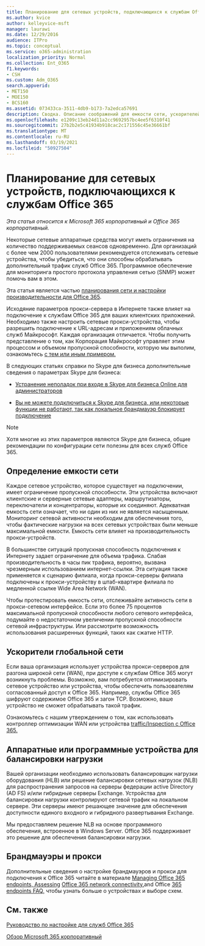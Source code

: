```yaml
---
title: Планирование для сетевых устройств, подключающихся к службам Office 365
ms.author: kvice
author: kelleyvice-msft
manager: laurawi
ms.date: 12/29/2016
audience: ITPro
ms.topic: conceptual
ms.service: o365-administration
localization_priority: Normal
ms.collection: Ent_O365
f1.keywords:
- CSH
ms.custom: Adm_O365
search.appverid:
- MET150
- MOE150
- BCS160
ms.assetid: 073433ca-3511-4db9-b173-7a2edca57691
description: Сводка. Описание соображений для емкости сети, ускорителей WAN и устройств балансировки нагрузки, используемых для подключения к Office 365.
ms.openlocfilehash: e1209c13eb24d11a2cc9692957bc4ee5f6310f41
ms.sourcegitcommit: 27b2b2e5c41934b918cac2c171556c45e36661bf
ms.translationtype: MT
ms.contentlocale: ru-RU
ms.lasthandoff: 03/19/2021
ms.locfileid: "50927504"
---
```

# <a name="plan-for-network-devices-that-connect-to-office-365-services"></a>Планирование для сетевых устройств, подключающихся к службам Office 365

*Эта статья относится к Microsoft 365 корпоративный и Office 365 корпоративный.*
  
Некоторые сетевые аппаратные средства могут иметь ограничения на количество поддерживаемых сеансов одновременно. Для организаций с более чем 2000 пользователями рекомендуется отслеживать сетевые устройства, чтобы убедиться, что они способны обрабатывать дополнительный трафик служб Office 365. Программное обеспечение для мониторинга простого протокола управления сетью (SNMP) может помочь вам в этом.

Эта статья является частью [планирования сети и настройки производительности для Office 365](./network-planning-and-performance.md).

Исходяние параметров прокси-сервера в Интернете также влияет на подключение к службам Office 365 для ваших клиентских приложений. Необходимо также настроить сетевые прокси-устройства, чтобы разрешить подключение к URL-адресам и приложениям облачных служб Майкрософт. Каждая организация отличается. Чтобы получить представление о том, как Корпорация Майкрософт управляет этим процессом и объемом пропускной способности, которую мы выполим, ознакомьтесь [с тем или иным примером.](https://www.microsoft.com/itshowcase/Article/Content/631/Optimizing-network-performance-for-Microsoft-Office-365)
  
В следующих статьях справки по Skype для бизнеса дополнительные сведения о параметрах Skype для бизнеса:
  
- [Устранение неполадок при входе в Skype для бизнеса Online для администраторов](/skypeforbusiness/set-up-skype-for-business-online/troubleshooting-sign-in-errors-for-admins)

- [Вы не можете подключиться к Skype для бизнеса, или некоторые функции не работают, так как локальное брандмауэр блокирует подключение](https://go.microsoft.com/fwlink/p/?LinkID=243625)

> [!NOTE]
> Хотя многие из этих параметров являются Skype для бизнеса, общие рекомендации по конфигурации сети полезны для всех служб Office 365.
  
## <a name="determining-network-capacity"></a>Определение емкости сети

Каждое сетевое устройство, которое существует на подключении, имеет ограничение пропускной способности. Эти устройства включают клиентские и серверные сетевые адаптеры, маршрутизаторы, переключатели и концентраторы, которые их соединяют. Адекватная емкость сети означает, что ни один из них не является насыщенным. Мониторинг сетевой активности необходим для обеспечения того, чтобы фактические нагрузки на всех сетевых устройствах были меньше максимальной емкости. Емкость сети влияет на производительность прокси-устройств.
  
В большинстве ситуаций пропускная способность подключения к Интернету задает ограничение для объема трафика. Слабая производительность в часы пик трафика, вероятно, вызвана чрезмерным использованием интернет-ссылки. Эта ситуация также применяется к сценарию филиала, когда прокси-серверы филиала подключены к прокси-устройству в штаб-квартире филиала по медленной ссылке Wide Area Network (WAN).
  
Чтобы протестировать емкость сети, отслеживайте активность сети в прокси-сетевом интерфейсе. Если это более 75 процентов максимальной пропускной способности любого сетевого интерфейса, подумайте о недостаточном увеличении пропускной способности сетевой инфраструктуры. Или рассмотрите возможность использования расширенных функций, таких как сжатие HTTP.
  
## <a name="wan-accelerators"></a>Ускорители глобальной сети

Если ваша организация использует устройства прокси-серверов для разгона широкой сети (WAN), при доступе к службам Office 365 могут возникнуть проблемы. Возможно, вам потребуется оптимизировать сетевое устройство или устройства, чтобы обеспечить пользователям согласованный доступ к Office 365. Например, службы Office 365 шифруют содержимое Office 365 и загон TCP. Возможно, ваше устройство не сможет обрабатывать такой трафик.
  
Ознакомьтесь с нашим утверждением о том, как использовать контроллер оптимизации WAN или устройства [traffic/Inspection с Office 365.](https://support.microsoft.com/kb/2690045)
  
## <a name="hardware-and-software-load-balancing-devices"></a>Аппаратные или программные устройства для балансировки нагрузки

Вашей организации необходимо использовать балансировщик нагрузки оборудования (HLB) или решение балансировки сетевых нагрузок (NLB) для распространения запросов на серверы федерации active Directory (AD FS) и/или гибридные серверы Exchange. Устройства для балансировки нагрузки контролируют сетевой трафик на локальном сервере. Эти серверы имеют решающее значение для обеспечения доступности единого входного и гибридного развертывания Exchange.
  
Мы предоставляем решение NLB на основе программного обеспечения, встроенное в Windows Server. Office 365 поддерживает это решение для обеспечения балансировки нагрузки.
  
## <a name="firewalls-and-proxies"></a>Брандмауэры и прокси

Дополнительные сведения о настройке брандмауэров и прокси для подключения к Office 365 читайте в материале [Managing Office 365 endpoints, Assessing](https://support.office.com/article/99cab9d4-ef59-4207-9f2b-3728eb46bf9a) [Office 365 network connectivity,](assessing-network-connectivity.md)and Office [365 endpoints FAQ,](https://support.office.com/article/d4088321-1c89-4b96-9c99-54c75cae2e6d) чтобы узнать больше о устройствах и выборе схем.
  
## <a name="see-also"></a>См. также

[Руководство по настройке для служб Office 365](setup-guides-for-microsoft-365.md)

[Обзор Microsoft 365 корпоративный](microsoft-365-overview.md)